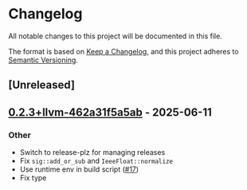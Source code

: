 # Changelog

All notable changes to this project will be documented in this file.

The format is based on [Keep a Changelog](https://keepachangelog.com/en/1.0.0/),
and this project adheres to [Semantic Versioning](https://semver.org/spec/v2.0.0.html).

## [Unreleased]

## [0.2.3+llvm-462a31f5a5ab](https://github.com/rust-lang/rustc_apfloat/compare/rustc_apfloat-v0.2.2+llvm-462a31f5a5ab...rustc_apfloat-v0.2.3+llvm-462a31f5a5ab) - 2025-06-11

### Other

- Switch to release-plz for managing releases
- Fix `sig::add_or_sub` and `IeeeFloat::normalize`
- Use runtime env in build script ([#17](https://github.com/rust-lang/rustc_apfloat/pull/17))
- Fix type
